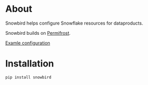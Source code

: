 # About

Snowbird helps configure Snowflake resources for dataproducts. 

Snowbird builds on [Permifrost](https://about.gitlab.com/handbook/business-technology/data-team/platform/permifrost/).  

[Examle configuration](./tests/infrastructure/snowflake.yml)

# Installation

`pip install snowbird`